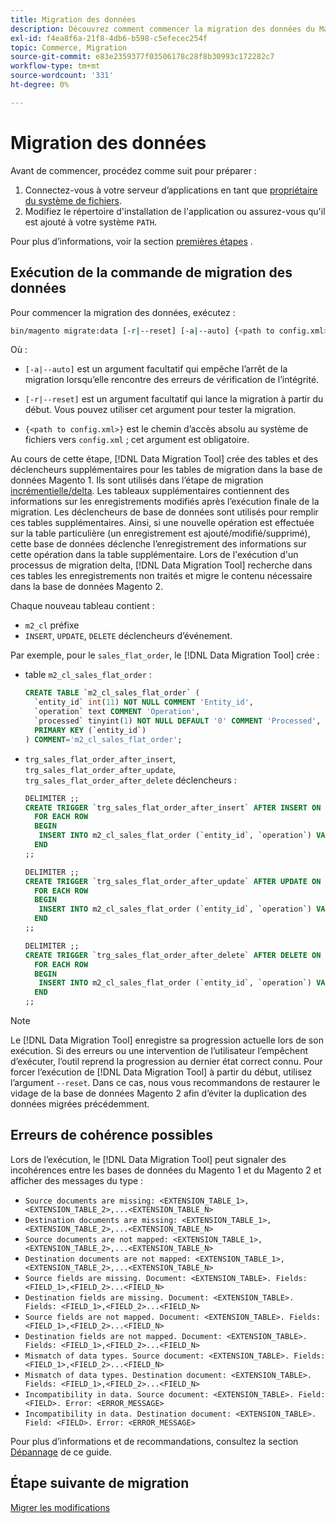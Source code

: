```yaml
---
title: Migration des données
description: Découvrez comment commencer la migration des données du Magento 1 vers le Magento 2 avec le  [!DNL Data Migration Tool].
exl-id: f4ea8f6a-21f8-4db6-b598-c5efecec254f
topic: Commerce, Migration
source-git-commit: e83e2359377f03506178c28f8b30993c172282c7
workflow-type: tm+mt
source-wordcount: '331'
ht-degree: 0%

---
```


# Migration des données

Avant de commencer, procédez comme suit pour préparer :

1. Connectez-vous à votre serveur d’applications en tant que [propriétaire du système de fichiers](../../../installation/prerequisites/file-system/overview.md).
1. Modifiez le répertoire d&#39;installation de l&#39;application ou assurez-vous qu&#39;il est ajouté à votre système `PATH`.

Pour plus d’informations, voir la section [premières étapes](overview.md#first-steps) .

## Exécution de la commande de migration des données

Pour commencer la migration des données, exécutez :

```bash
bin/magento migrate:data [-r|--reset] [-a|--auto] {<path to config.xml>}
```

Où :

* `[-a|--auto]` est un argument facultatif qui empêche l’arrêt de la migration lorsqu’elle rencontre des erreurs de vérification de l’intégrité.

* `[-r|--reset]` est un argument facultatif qui lance la migration à partir du début. Vous pouvez utiliser cet argument pour tester la migration.

* `{<path to config.xml>}` est le chemin d’accès absolu au système de fichiers vers `config.xml` ; cet argument est obligatoire.

Au cours de cette étape, [!DNL Data Migration Tool] crée des tables et des déclencheurs supplémentaires pour les tables de migration dans la base de données Magento 1. Ils sont utilisés dans l’étape de migration [incrémentielle/delta](delta.md). Les tableaux supplémentaires contiennent des informations sur les enregistrements modifiés après l’exécution finale de la migration. Les déclencheurs de base de données sont utilisés pour remplir ces tables supplémentaires. Ainsi, si une nouvelle opération est effectuée sur la table particulière (un enregistrement est ajouté/modifié/supprimé), cette base de données déclenche l’enregistrement des informations sur cette opération dans la table supplémentaire. Lors de l&#39;exécution d&#39;un processus de migration delta, [!DNL Data Migration Tool] recherche dans ces tables les enregistrements non traités et migre le contenu nécessaire dans la base de données Magento 2.

Chaque nouveau tableau contient :

* `m2_cl` préfixe
* `INSERT`, `UPDATE`, `DELETE` déclencheurs d’événement.

Par exemple, pour le `sales_flat_order`, le [!DNL Data Migration Tool] crée :

* table `m2_cl_sales_flat_order` :

  ```sql
  CREATE TABLE `m2_cl_sales_flat_order` (
    `entity_id` int(11) NOT NULL COMMENT 'Entity_id',
    `operation` text COMMENT 'Operation',
    `processed` tinyint(1) NOT NULL DEFAULT '0' COMMENT 'Processed',
    PRIMARY KEY (`entity_id`)
  ) COMMENT='m2_cl_sales_flat_order';
  ```

* `trg_sales_flat_order_after_insert`, `trg_sales_flat_order_after_update`, `trg_sales_flat_order_after_delete` déclencheurs :

  ```sql
  DELIMITER ;;
  CREATE TRIGGER `trg_sales_flat_order_after_insert` AFTER INSERT ON `sales_flat_order`
    FOR EACH ROW
    BEGIN
     INSERT INTO m2_cl_sales_flat_order (`entity_id`, `operation`) VALUES (NEW.entity_id, 'INSERT')ON DUPLICATE KEY UPDATE operation = 'INSERT';
    END
  ;;
  
  DELIMITER ;;
  CREATE TRIGGER `trg_sales_flat_order_after_update` AFTER UPDATE ON `sales_flat_order`
    FOR EACH ROW
    BEGIN
     INSERT INTO m2_cl_sales_flat_order (`entity_id`, `operation`) VALUES (NEW.entity_id, 'UPDATE') ON DUPLICATE KEY UPDATE operation = 'UPDATE';
    END
  ;;
  
  DELIMITER ;;
  CREATE TRIGGER `trg_sales_flat_order_after_delete` AFTER DELETE ON `sales_flat_order`
    FOR EACH ROW
    BEGIN
     INSERT INTO m2_cl_sales_flat_order (`entity_id`, `operation`) VALUES (OLD.entity_id, 'DELETE')ON DUPLICATE KEY UPDATE operation = 'DELETE';
    END
  ;;
  ```

>[!NOTE]
>
>Le [!DNL Data Migration Tool] enregistre sa progression actuelle lors de son exécution. Si des erreurs ou une intervention de l’utilisateur l’empêchent d’exécuter, l’outil reprend la progression au dernier état correct connu. Pour forcer l’exécution de [!DNL Data Migration Tool] à partir du début, utilisez l’argument `--reset`. Dans ce cas, nous vous recommandons de restaurer le vidage de la base de données Magento 2 afin d’éviter la duplication des données migrées précédemment.


## Erreurs de cohérence possibles

Lors de l’exécution, le [!DNL Data Migration Tool] peut signaler des incohérences entre les bases de données du Magento 1 et du Magento 2 et afficher des messages du type :

* `Source documents are missing: <EXTENSION_TABLE_1>,<EXTENSION_TABLE_2>,...<EXTENSION_TABLE_N>`
* `Destination documents are missing: <EXTENSION_TABLE_1>,<EXTENSION_TABLE_2>,...<EXTENSION_TABLE_N>`
* `Source documents are not mapped: <EXTENSION_TABLE_1>,<EXTENSION_TABLE_2>,...<EXTENSION_TABLE_N>`
* `Destination documents are not mapped: <EXTENSION_TABLE_1>,<EXTENSION_TABLE_2>,...<EXTENSION_TABLE_N>`
* `Source fields are missing. Document: <EXTENSION_TABLE>. Fields: <FIELD_1>,<FIELD_2>...<FIELD_N>`
* `Destination fields are missing. Document: <EXTENSION_TABLE>. Fields: <FIELD_1>,<FIELD_2>...<FIELD_N>`
* `Source fields are not mapped. Document: <EXTENSION_TABLE>. Fields: <FIELD_1>,<FIELD_2>...<FIELD_N>`
* `Destination fields are not mapped. Document: <EXTENSION_TABLE>. Fields: <FIELD_1>,<FIELD_2>...<FIELD_N>`
* `Mismatch of data types. Source document: <EXTENSION_TABLE>. Fields: <FIELD_1>,<FIELD_2>...<FIELD_N>`
* `Mismatch of data types. Destination document: <EXTENSION_TABLE>. Fields: <FIELD_1>,<FIELD_2>...<FIELD_N>`
* `Incompatibility in data. Source document: <EXTENSION_TABLE>. Field: <FIELD>. Error: <ERROR_MESSAGE>`
* `Incompatibility in data. Destination document: <EXTENSION_TABLE>. Field: <FIELD>. Error: <ERROR_MESSAGE>`

Pour plus d’informations et de recommandations, consultez la section [Dépannage](https://support.magento.com/hc/en-us/articles/360033020451) de ce guide.

## Étape suivante de migration

[Migrer les modifications](delta.md)
